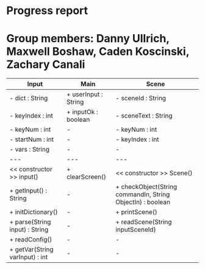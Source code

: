 # Progress report
# Group members: Danny Ullrich, Maxwell Boshaw, Caden Koscinski, Zachary Canali

| Input | Main | Scene |
| --- | --- | --- |
| - dict : String                   | + userInput : String | - sceneId : String |
| - keyIndex : int                  | + inputOk : boolean  | - sceneText : String |
| - keyNum : int                    | - | - keyNum : int |
|  - startNum : int                 | - | - keyIndex : int |
|  - vars : String                  | - | - |
| ---                               | --- | --- |
| << constructor >> input()         | + clearScreen() | << constructor >> Scene() |
| + getInput() : String             | - | + checkObject(String commandIn, String ObjectIn) : boolean |
| + initDictionary()                | - | + printScene() |
| + parse(String input) : String    | - | + readScene(String inputSceneId) |
|  + readConfig()                   | - | - |
|  + getVar(String varInput) : int  | - | - |
